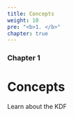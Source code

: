 ```yaml
---
title: Concepts
weight: 10
pre: "<b>1. </b>"
chapter: true
---
```


### Chapter 1

# Concepts

Learn about the KDF